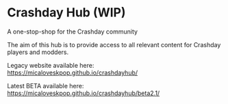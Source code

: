 # Crashday Hub (WIP)
A one-stop-shop for the Crashday community

The aim of this hub is to provide access to all relevant content for Crashday players and modders.

Legacy website available here: https://micaloveskpop.github.io/crashdayhub/

Latest BETA available here:  https://micaloveskpop.github.io/crashdayhub/beta2.1/
